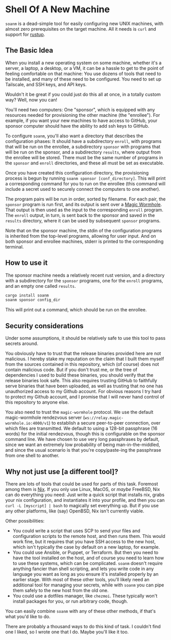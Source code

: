 # Shell Of A New Machine

`soanm` is a dead-simple tool for easily configuring new UNIX machines, with
almost zero prerequisites on the target machine. All it needs is `curl` and
support for [rustup](https://rustup.rs).

## The Basic Idea

When you install a new operating system on some machine, whether it's a server,
a laptop, a desktop, or a VM, it can be a hassle to get to the point of feeling
comfortable on that machine: You use dozens of tools that need to be installed,
and many of these need to be configured. You need to set up Tailscale, and SSH
keys, and API keys.

Wouldn't it be great if you could just do this all at once, in a totally custom
way? Well, now you can!

You'll need two computers: One "sponsor", which is equipped with any resources
needed for provisioning the other machine (the "enrollee"). For example, if you
want your new machines to have access to GitHub, your sponsor computer should have
the ability to add ssh keys to GitHub.

To configure `soanm`, you'll also want a directory that describes the configuration
phases: It should have a subdirectory `enroll`, with programs that will be run
on the enrollee, a subdirectory `sponsor` with programs that will be run on the
sponsor, and a subdirectory `results`, where output from the enrollee will be
stored. There must be the same number of programs in the `sponsor` and `enroll`
directories, and these all must be set as executable.

Once you have created this configuration directory, the provisioning process is
begun by running `soanm sponsor [conf_directory]`. This will print a
corresponding command for you to run on the enrollee (this command will include
a secret used to securely connect the computers to one another).

The program pairs will be run in order, sorted by filename. For each pair, the
`sponsor` program is run first, and its output is sent over a [Magic
Wormhole](https://github.com/magic-wormhole/magic-wormhole.rs). That output is
then used as the input to the corresponding `enroll` program. The `enroll`
output, in turn, is sent back to the sponsor and saved in the `results`
directory, where it can be used by subsequent `sponsor` programs.

Note that on the sponsor machine, the stdin of the configuration programs is
inherited from the top-level programs, allowing for user input. And on both
sponsor and enrollee machines, stderr is printed to the corresponding terminal.

## How to use it

The sponsor machine needs a relatively recent rust version, and a directory
with a subdirectory for the `sponsor` programs, one for the `enroll` programs,
and an empty one called `results`.

```bash
cargo install soanm
soanm sponsor config_dir
```

This will print out a command, which should be run on the enrollee.

## Security considerations

Under some assumptions, it should be relatively safe to use this tool to pass
secrets around.

You obviously have to trust that the release binaries provided here are not
malicious. I hereby stake my reputation on the claim that I built them myself
from the sources contained in this repository, which (of course) does not
contain malicious code. But if you don't trust me, or the tree of dependencies
I used to build these binaries, you should verify that the release binaries
look safe. This also requires trusting GitHub to faithfully serve binaries that
have been uploaded, as well as trusting that no one has unauthorized access to
my Github account. For obvious reasons I try hard to protect my Github account,
and I promise that I will never hand control of this repository to anyone else.

You also need to trust the `magic-wormhole` protocol. We use the default
magic-wormhole rendezvous server (`ws://relay.magic-wormhole.io:4000/v1`) to
establish a secure peer-to-peer connection, over which files are transmitted.
We default to using a 128-bit passphrase (16 words) for the initial rendezvous,
though this is configurable on the sponsor command line. We have chosen to use
very long passphrases by default, since we want an extremely low probability of
being man-in-the-middled, and since the usual scenario is that you're
copy/paste-ing the passphrase from one shell to another.

## Why not just use [a different tool]?

There are lots of tools that could be used for parts of this task. Foremost
among them is [Nix](https://nixos.org). If you only use Linux, MacOS, or
*maybe* FreeBSD, Nix can do everything you need: Just write a quick script that
installs nix, grabs your nix configuration, and instantiates it into your
profile, and then you can `curl -L [myscript] | bash` to magically set
everything up. But if you use any other platforms, like (say) OpenBSD, Nix
isn't currently viable.

Other possibilities:

* You could write a script that uses SCP to send your files and configuration
  scripts to the remote host, and then runs them. This would work fine, but it
  requires that you have SSH access to the new host, which isn't typically the
  case by default on a new laptop, for example.
* You could use Ansible, or Puppet, or Terraform. But then you need to have the
  tool installed on the host, and of course you need to learn how to use these
  systems, which can be complicated. `soanm` doesn't require anything fancier
  than shell scripting, and lets you write code in any language you want as
  long as you ensure it's installed properly by an earlier stage. With most of
  these other tools, you'll likely need an additional tool for managing your
  secrets, while with `soanm` you can pipe them safely to the new host from
  the old one.
* You could use a dotfiles manager, like `chezmoi`. These typically won't
  install packages for you, or run arbitrary code, though.

You can easily combine `soanm` with any of these other methods, if that's what
you'd like to do.

There are probably a thousand ways to do this kind of task. I couldn't find one
I liked, so I wrote one that I do. Maybe you'll like it too.
